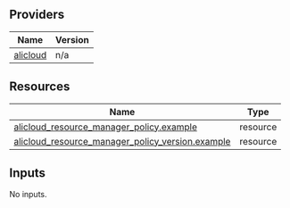 <!-- BEGIN_TF_DOCS -->
## Providers

| Name | Version |
|------|---------|
| <a name="provider_alicloud"></a> [alicloud](#provider\_alicloud) | n/a |

## Resources

| Name | Type |
|------|------|
| [alicloud_resource_manager_policy.example](https://registry.terraform.io/providers/hashicorp/alicloud/latest/docs/resources/resource_manager_policy) | resource |
| [alicloud_resource_manager_policy_version.example](https://registry.terraform.io/providers/hashicorp/alicloud/latest/docs/resources/resource_manager_policy_version) | resource |

## Inputs

No inputs.
<!-- END_TF_DOCS -->    